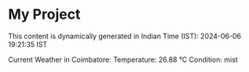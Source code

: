 # My Project

This content is dynamically generated in Indian Time (IST): 2024-06-06 19:21:35 IST


Current Weather in Coimbatore:
Temperature: 26.88 °C
Condition: mist
